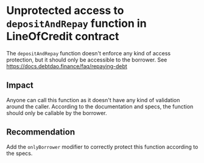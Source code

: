 # Unprotected access to `depositAndRepay` function in LineOfCredit contract

The `depositAndRepay` function doesn't enforce any kind of access protection, but it should only be accessible to the borrower. See https://docs.debtdao.finance/faq/repaying-debt

## Impact

Anyone can call this function as it doesn't have any kind of validation around the caller. According to the documentation and specs, the function should only be callable by the borrower.

## Recommendation

Add the `onlyBorrower` modifier to correctly protect this function according to the specs.
